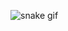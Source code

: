 ![snake gif](https://github.com/EmrhSGLM/Java/Platane/snk/output/github-contribution-grid-snake.gif)
